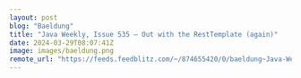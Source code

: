 ```yaml
---
layout: post
blog: "Baeldung"
title: "Java Weekly, Issue 535 – Out with the RestTemplate (again)"
date: 2024-03-29T08:07:41Z
image: images/baeldung.png
remote_url: "https://feeds.feedblitz.com/~/874655420/0/baeldung~Java-Weekly-Issue-Out-with-the-RestTemplate-again"
---
```

